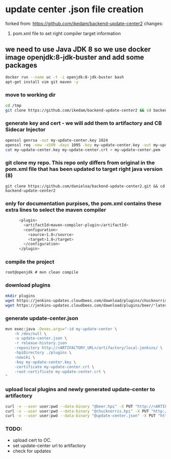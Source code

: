 # update center .json file creation
forked from: https://github.com/ikedam/backend-update-center2
changes:
1. pom.xml file to set right compiler target information

## we need to use Java JDK 8 so we use docker image openjdk:8-jdk-buster and add some packages
```bash
docker run --name uc -t -i openjdk:8-jdk-buster bash
apt-get install vim git maven -y
```

### move to working dir
```bash
cd /tmp
git clone https://github.com/ikedam/backend-update-center2 && cd backend-update-center2
```

### generate key and cert - we will add them to artifactory and CB Sidecar Injector
```bash
openssl genrsa -out my-update-center.key 1024
openssl req -new -x509 -days 1095 -key my-update-center.key -out my-update-center.crt
cat my-update-center.key my-update-center.crt > my-update-center.pem
```

### git clone my repo. This repo only differs from original in the pom.xml file that has been updated to target right java version (8)
`git clone https://github.com/danieloa/backend-update-center2.git && cd backend-update-center2`

### only for documentation purpises, the pom.xml contains these extra lines to select the maven compiler
```bash
      <plugin>
        <artifactId>maven-compiler-plugin</artifactId>
        <configuration>
          <source>1.8</source>
          <target>1.8</target>
        </configuration>
      </plugin>  
```

### compile the project
`root@openjdk # mvn clean compile`

### download plugins
```bash
mkdir plugins
wget https://jenkins-updates.cloudbees.com/download/plugins/chucknorris/*latest*/chucknorris.hpi plugins/
wget https://jenkins-updates.cloudbees.com/download/plugins/beer/*latest*/beer.hpi plugins/
```

### generate update-center.json
```bash
mvn exec:java -Dexec.args="-id my-update-center \
    -h /dev/null \
    -o update-center.json \
    -r release-history.json
    -repository http://<ARTIFACTORY_URL>/artifactory/local-jenkins/ \
    -hpiDirectory ./plugins \
    -nowiki \
    -key my-update-center.key \
    -certificate my-update-center.crt \
    -root-certificate my-update-center.crt \
"
```

### upload local plugins and newly generated update-center to artifactory
```bash
curl -v --user user:pwd --data-binary "@beer.hpi" -X PUT "http://<ARTIFACTORY_URL>/artifactory/local-jenkins/beer.hpi"
curl -v --user user:pwd --data-binary "@chucknorris.hpi" -X PUT "http://<ARTIFACTORY_URL>/artifactory/local-jenkins/chucknorris.hpi"
curl -v --user user:pwd --data-binary "@update-center.json" -X PUT "https://<ARTIFACTORY_URL>/artifactory/local-jenkins/update-center.json"
```

### TODO:
- upload cert to OC.
- set update-center url to artifactory
- check for updates

